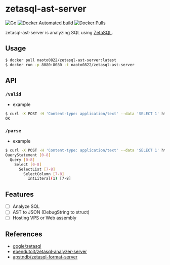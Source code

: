 # zetasql-ast-server

[![Go](https://github.com/naoto0822/zetasql-ast-server/actions/workflows/go.yml/badge.svg)](https://github.com/naoto0822/zetasql-ast-server/actions/workflows/go.yml)
[![Docker Automated build](https://img.shields.io/docker/automated/naoto0822/zetasql-ast-server.svg?style=flat-square)](https://hub.docker.com/r/naoto0822/zetasql-ast-server/)
[![Docker Pulls](https://img.shields.io/docker/pulls/naoto0822/zetasql-ast-server.svg?style=flat-square)](https://hub.docker.com/r/naoto0822/zetasql-ast-server/)

zetasql-ast-server is analyzing SQL using [ZetaSQL](https://github.com/google/zetasql).

## Usage

```sh
$ docker pull naoto0822/zetasql-ast-server:latest
$ docker run -p 8080:8080 -t naoto0822/zetasql-ast-server
```

## API

### `/valid`

- example
```sh
$ curl -X POST -H 'Content-type: application/text' --data 'SELECT 1' http://localhost:8080/valid
OK
```

### `/parse`

- example
```sh
$ curl -X POST -H 'Content-type: application/text' --data 'SELECT 1' http://localhost:8080/parse
QueryStatement [0-8]
  Query [0-8]
    Select [0-8]
      SelectList [7-8]
        SelectColumn [7-8]
          IntLiteral(1) [7-8]
```

## Features

- [ ] Analyze SQL
- [ ] AST to JSON (DebugString to struct)
- [ ] Hosting VPS or Web assembly

## References

- [gogle/zetasql](https://github.com/google/zetasql)
- [ebendutoit/zetasql-analyzer-server](https://github.com/ebendutoit/zetasql-analyzer-server)
- [apstndb/zetasql-format-server](https://github.com/apstndb/zetasql-format-server)
